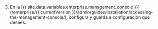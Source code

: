 3. En la [{{ site.data.variables.enterprise.management_console }}](/enterprise/{{ currentVersion }}/admin/guides/installation/accessing-the-management-console/), configura y guarda a configuración que desees.

